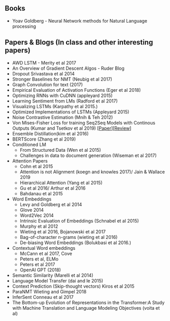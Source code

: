 ## Books
- Yoav Goldberg - Neural Network methods for Natural Language processing
## Papers & Blogs (In class and other interesting papers)
- AWD LSTM - Merity et al 2017
- An Overview of Gradient Descent Algos - Ruder Blog
- Dropout Srivastava et al 2014
- Stronger Baselines for NMT (Neubig et al 2017)
- Graph Convolution for text (2017)
- Empirical Evaluation of Activation Functions (Eger et al 2018)
- Optimizing RNNs with CuDNN (appleyard 2015)
- Learning Sentiment from LMs (Radford et al 2017)
- Visualizing LSTMs (Karpathy et al 2015.)
- Optimized Implementations of LSTMs (Appleyard 2015)
- Noise Contrastive Estimation (Mnih & Teh 2012)
- Von Mises-Fisher Loss for training Seq2Seq Models with Continous Outputs (Kumar and Tsetkov et al 2019) [[Paper](https://arxiv.org/pdf/1812.04616.pdf)][[Review](https://github.com/Shashi456/Papers/blob/master/Review/VonMisesLoss.md)]
- Ensemble Distillation(kim et al 2016)
- BERTScore (Zhang et al 2019)
- Conditioned LM 
    - From Structured Data (Wen et al 2015)
    - Challenges in data to document generation (Wiseman et al 2017)
- Attention Papers
    - Cohn et al 2015 
    - Attention is not Alignment (koegn and knowles 2017)/ Jain & Wallace 2019
    - Hierarchical Attention (Yang et al 2015)
    - Gu et al 2016/ Arthur et al 2016  
    - Bahdanau et al 2015
- Word Embeddings 
    - Levy and Goldberg et al 2014
    - Glove 2014
    - Word2Vec 2014
    - Intrinsic Evaluation of Embeddings (Schnabel et al 2015) 
    - Murphy et al 2012
    - Wieting et al 2016, Bojanowski et al 2017
    - Bag-of-character n-grams (wieting et al 2016)
    - De-biasing Word Embeddings (Bolukbasi et al 2016.)
- Contextual Word embeddings
    - McCann et al 2017, Cove 
    - Peters et al, ELMo
    - Peters et al 2017
    - OpenAI GPT (2018)
- Semantic Similarity (Marelli et al 2014)
- Language Model Transfer (dai and le 2015)
- Context Prediction (Skip-thought vectors) Kiros et al 2015
- ParaNMT Wieting and Gimpel 2018
- InferSent Conneau et al 2017
- The Bottom-up Evolution of Representations in the Transformer:A Study with Machine Translation and Language Modeling Objectives (voita et al)


